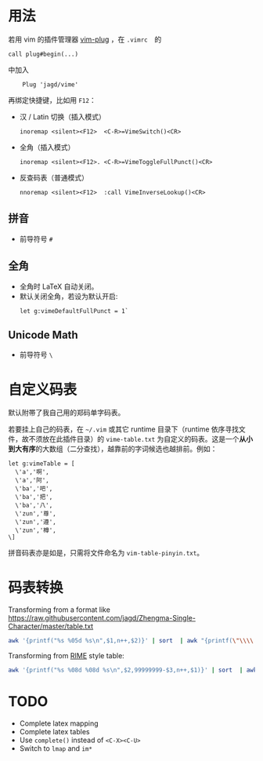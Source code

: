 # 用法

若用 vim 的插件管理器 [vim-plug](https://github.com/junegunn/vim-plug) ，在 `.vimrc`　的
```vim
call plug#begin(...)
```

中加入
```vim
    Plug 'jagd/vime'
```
再绑定快捷键，比如用 `F12`：
- 汉 / Latin 切换（插入模式）
  ```vim
  inoremap <silent><F12>  <C-R>=VimeSwitch()<CR>
  ```
- 全角（插入模式）
  ```vim
  inoremap <silent><F12>. <C-R>=VimeToggleFullPunct()<CR>
  ```
- 反查码表（普通模式）
  ```vim
  nnoremap <silent><F12>  :call VimeInverseLookup()<CR>
   ```

## 拼音
- 前导符号 `#` 

## 全角
- 全角时 LaTeX 自动关闭。 
- 默认关闭全角，若设为默认开启:
  ```vim
  let g:vimeDefaultFullPunct = 1`
  ```
## Unicode Math
- 前导符号 `\`

# 自定义码表
默认附帯了我自己用的郑码单字码表。

若要挂上自己的码表，在 `~/.vim` 或其它 runtime 目录下（runtime 依序寻找文件，故不须放在此插件目录）的 `vime-table.txt` 为自定义的码表。这是一个**从小到大有序**的大数组（二分查找），越靠前的字词候选也越排前。例如：
```vim
let g:vimeTable = [
  \'a','啊',
  \'a','阿',
  \'ba','吧',
  \'ba','把',
  \'ba','八',
  \'zun','尊',
  \'zun','遵',
  \'zun','樽',
\]
```
拼音码表亦是如是，只需将文件命名为 `vim-table-pinyin.txt`。


# 码表转换

Transforming from a format like https://raw.githubusercontent.com/jagd/Zhengma-Single-Character/master/table.txt
```bash
awk '{printf("%s %05d %s\n",$1,n++,$2)}' | sort  | awk "{printf(\"\\\\'%s','%s',\\n\",\$1,\$3)}
```

Transforming from [RIME](https://raw.githubusercontent.com/rime/rime-stroke/master/stroke.dict.yaml) style table:
```bash
awk '{printf("%s %08d %08d %s\n",$2,99999999-$3,n++,$1)}' | sort  | awk "{printf(\"\\\\'%s','%s',\\n\",\$1,\$4)}"
```

# TODO
- Complete latex mapping
- Complete latex tables
- Use `complete()` instead of `<C-X><C-U>`
- Switch to `lmap` and `im*`
